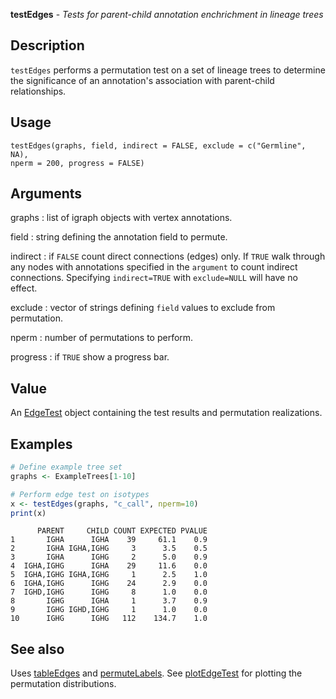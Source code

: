 **testEdges** - *Tests for parent-child annotation enchrichment in lineage trees*

Description
--------------------

`testEdges` performs a permutation test on a set of lineage trees to determine
the significance of an annotation's association with parent-child relationships.


Usage
--------------------
```
testEdges(graphs, field, indirect = FALSE, exclude = c("Germline", NA),
nperm = 200, progress = FALSE)
```

Arguments
-------------------

graphs
:   list of igraph objects with vertex annotations.

field
:   string defining the annotation field to permute.

indirect
:   if `FALSE` count direct connections (edges) only. If 
`TRUE` walk through any nodes with annotations specified in 
the `argument` to count indirect connections. Specifying
`indirect=TRUE` with `exclude=NULL` will have no effect.

exclude
:   vector of strings defining `field` values to exclude from 
permutation.

nperm
:   number of permutations to perform.

progress
:   if `TRUE` show a progress bar.




Value
-------------------

An [EdgeTest](EdgeTest-class.md) object containing the test results and permutation
realizations.



Examples
-------------------

```R
# Define example tree set
graphs <- ExampleTrees[1-10]

# Perform edge test on isotypes
x <- testEdges(graphs, "c_call", nperm=10)
print(x)
```


```
      PARENT     CHILD COUNT EXPECTED PVALUE
1       IGHA      IGHA    39     61.1    0.9
2       IGHA IGHA,IGHG     3      3.5    0.5
3       IGHA      IGHG     2      5.0    0.9
4  IGHA,IGHG      IGHA    29     11.6    0.0
5  IGHA,IGHG IGHA,IGHG     1      2.5    1.0
6  IGHA,IGHG      IGHG    24      2.9    0.0
7  IGHD,IGHG      IGHG     8      1.0    0.0
8       IGHG      IGHA     1      3.7    0.9
9       IGHG IGHD,IGHG     1      1.0    0.0
10      IGHG      IGHG   112    134.7    1.0

```



See also
-------------------

Uses [tableEdges](tableEdges.md) and [permuteLabels](permuteLabels.md). 
See [plotEdgeTest](plotEdgeTest.md) for plotting the permutation distributions.






